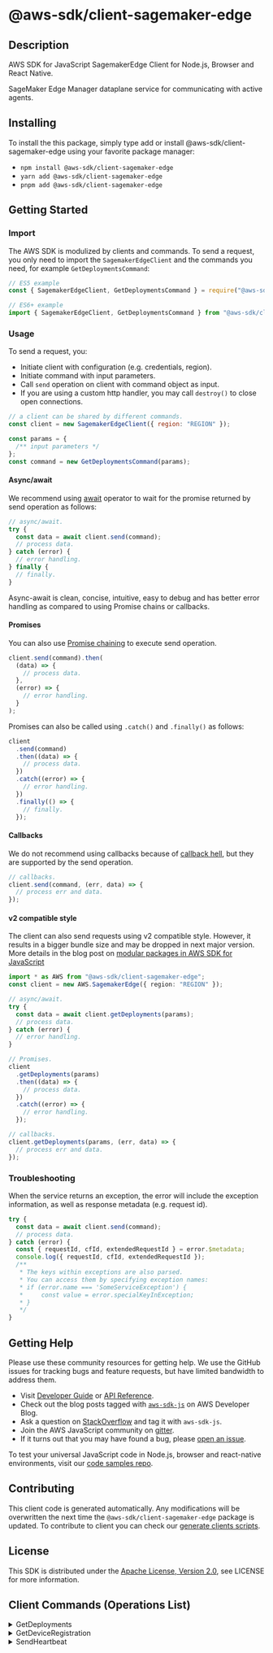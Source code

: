<!-- generated file, do not edit directly -->

# @aws-sdk/client-sagemaker-edge

## Description

AWS SDK for JavaScript SagemakerEdge Client for Node.js, Browser and React Native.

<p>SageMaker Edge Manager dataplane service for communicating with active agents.</p>

## Installing

To install the this package, simply type add or install @aws-sdk/client-sagemaker-edge
using your favorite package manager:

- `npm install @aws-sdk/client-sagemaker-edge`
- `yarn add @aws-sdk/client-sagemaker-edge`
- `pnpm add @aws-sdk/client-sagemaker-edge`

## Getting Started

### Import

The AWS SDK is modulized by clients and commands.
To send a request, you only need to import the `SagemakerEdgeClient` and
the commands you need, for example `GetDeploymentsCommand`:

```js
// ES5 example
const { SagemakerEdgeClient, GetDeploymentsCommand } = require("@aws-sdk/client-sagemaker-edge");
```

```ts
// ES6+ example
import { SagemakerEdgeClient, GetDeploymentsCommand } from "@aws-sdk/client-sagemaker-edge";
```

### Usage

To send a request, you:

- Initiate client with configuration (e.g. credentials, region).
- Initiate command with input parameters.
- Call `send` operation on client with command object as input.
- If you are using a custom http handler, you may call `destroy()` to close open connections.

```js
// a client can be shared by different commands.
const client = new SagemakerEdgeClient({ region: "REGION" });

const params = {
  /** input parameters */
};
const command = new GetDeploymentsCommand(params);
```

#### Async/await

We recommend using [await](https://developer.mozilla.org/en-US/docs/Web/JavaScript/Reference/Operators/await)
operator to wait for the promise returned by send operation as follows:

```js
// async/await.
try {
  const data = await client.send(command);
  // process data.
} catch (error) {
  // error handling.
} finally {
  // finally.
}
```

Async-await is clean, concise, intuitive, easy to debug and has better error handling
as compared to using Promise chains or callbacks.

#### Promises

You can also use [Promise chaining](https://developer.mozilla.org/en-US/docs/Web/JavaScript/Guide/Using_promises#chaining)
to execute send operation.

```js
client.send(command).then(
  (data) => {
    // process data.
  },
  (error) => {
    // error handling.
  }
);
```

Promises can also be called using `.catch()` and `.finally()` as follows:

```js
client
  .send(command)
  .then((data) => {
    // process data.
  })
  .catch((error) => {
    // error handling.
  })
  .finally(() => {
    // finally.
  });
```

#### Callbacks

We do not recommend using callbacks because of [callback hell](http://callbackhell.com/),
but they are supported by the send operation.

```js
// callbacks.
client.send(command, (err, data) => {
  // process err and data.
});
```

#### v2 compatible style

The client can also send requests using v2 compatible style.
However, it results in a bigger bundle size and may be dropped in next major version. More details in the blog post
on [modular packages in AWS SDK for JavaScript](https://aws.amazon.com/blogs/developer/modular-packages-in-aws-sdk-for-javascript/)

```ts
import * as AWS from "@aws-sdk/client-sagemaker-edge";
const client = new AWS.SagemakerEdge({ region: "REGION" });

// async/await.
try {
  const data = await client.getDeployments(params);
  // process data.
} catch (error) {
  // error handling.
}

// Promises.
client
  .getDeployments(params)
  .then((data) => {
    // process data.
  })
  .catch((error) => {
    // error handling.
  });

// callbacks.
client.getDeployments(params, (err, data) => {
  // process err and data.
});
```

### Troubleshooting

When the service returns an exception, the error will include the exception information,
as well as response metadata (e.g. request id).

```js
try {
  const data = await client.send(command);
  // process data.
} catch (error) {
  const { requestId, cfId, extendedRequestId } = error.$metadata;
  console.log({ requestId, cfId, extendedRequestId });
  /**
   * The keys within exceptions are also parsed.
   * You can access them by specifying exception names:
   * if (error.name === 'SomeServiceException') {
   *     const value = error.specialKeyInException;
   * }
   */
}
```

## Getting Help

Please use these community resources for getting help.
We use the GitHub issues for tracking bugs and feature requests, but have limited bandwidth to address them.

- Visit [Developer Guide](https://docs.aws.amazon.com/sdk-for-javascript/v3/developer-guide/welcome.html)
  or [API Reference](https://docs.aws.amazon.com/AWSJavaScriptSDK/v3/latest/index.html).
- Check out the blog posts tagged with [`aws-sdk-js`](https://aws.amazon.com/blogs/developer/tag/aws-sdk-js/)
  on AWS Developer Blog.
- Ask a question on [StackOverflow](https://stackoverflow.com/questions/tagged/aws-sdk-js) and tag it with `aws-sdk-js`.
- Join the AWS JavaScript community on [gitter](https://gitter.im/aws/aws-sdk-js-v3).
- If it turns out that you may have found a bug, please [open an issue](https://github.com/aws/aws-sdk-js-v3/issues/new/choose).

To test your universal JavaScript code in Node.js, browser and react-native environments,
visit our [code samples repo](https://github.com/aws-samples/aws-sdk-js-tests).

## Contributing

This client code is generated automatically. Any modifications will be overwritten the next time the `@aws-sdk/client-sagemaker-edge` package is updated.
To contribute to client you can check our [generate clients scripts](https://github.com/aws/aws-sdk-js-v3/tree/main/scripts/generate-clients).

## License

This SDK is distributed under the
[Apache License, Version 2.0](http://www.apache.org/licenses/LICENSE-2.0),
see LICENSE for more information.

## Client Commands (Operations List)

<details>
<summary>
GetDeployments
</summary>

[Command API Reference](https://docs.aws.amazon.com/AWSJavaScriptSDK/v3/latest/clients/client-sagemaker-edge/classes/getdeploymentscommand.html) / [Input](https://docs.aws.amazon.com/AWSJavaScriptSDK/v3/latest/clients/client-sagemaker-edge/interfaces/getdeploymentscommandinput.html) / [Output](https://docs.aws.amazon.com/AWSJavaScriptSDK/v3/latest/clients/client-sagemaker-edge/interfaces/getdeploymentscommandoutput.html)

</details>
<details>
<summary>
GetDeviceRegistration
</summary>

[Command API Reference](https://docs.aws.amazon.com/AWSJavaScriptSDK/v3/latest/clients/client-sagemaker-edge/classes/getdeviceregistrationcommand.html) / [Input](https://docs.aws.amazon.com/AWSJavaScriptSDK/v3/latest/clients/client-sagemaker-edge/interfaces/getdeviceregistrationcommandinput.html) / [Output](https://docs.aws.amazon.com/AWSJavaScriptSDK/v3/latest/clients/client-sagemaker-edge/interfaces/getdeviceregistrationcommandoutput.html)

</details>
<details>
<summary>
SendHeartbeat
</summary>

[Command API Reference](https://docs.aws.amazon.com/AWSJavaScriptSDK/v3/latest/clients/client-sagemaker-edge/classes/sendheartbeatcommand.html) / [Input](https://docs.aws.amazon.com/AWSJavaScriptSDK/v3/latest/clients/client-sagemaker-edge/interfaces/sendheartbeatcommandinput.html) / [Output](https://docs.aws.amazon.com/AWSJavaScriptSDK/v3/latest/clients/client-sagemaker-edge/interfaces/sendheartbeatcommandoutput.html)

</details>
